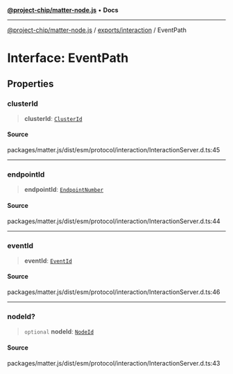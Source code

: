 [**@project-chip/matter-node.js**](../../../README.md) • **Docs**

***

[@project-chip/matter-node.js](../../../modules.md) / [exports/interaction](../README.md) / EventPath

# Interface: EventPath

## Properties

### clusterId

> **clusterId**: [`ClusterId`](../../datatype/README.md#clusterid)

#### Source

packages/matter.js/dist/esm/protocol/interaction/InteractionServer.d.ts:45

***

### endpointId

> **endpointId**: [`EndpointNumber`](../../datatype/README.md#endpointnumber)

#### Source

packages/matter.js/dist/esm/protocol/interaction/InteractionServer.d.ts:44

***

### eventId

> **eventId**: [`EventId`](../../datatype/README.md#eventid)

#### Source

packages/matter.js/dist/esm/protocol/interaction/InteractionServer.d.ts:46

***

### nodeId?

> `optional` **nodeId**: [`NodeId`](../../datatype/README.md#nodeid)

#### Source

packages/matter.js/dist/esm/protocol/interaction/InteractionServer.d.ts:43
